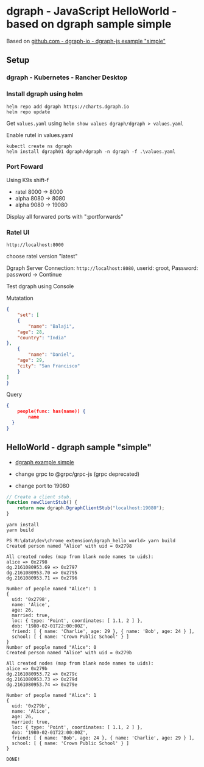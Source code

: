 # dgraph - JavaScript HelloWorld - based on dgraph sample simple

Based on [github.com - dgraph-io - dgraph-js example "simple"](https://github.com/dgraph-io/dgraph-js/tree/master/examples/simple)

## Setup

### dgraph - Kubernetes - Rancher Desktop

### Install dgraph using helm

```shell
helm repo add dgraph https://charts.dgraph.io
helm repo update
```

Get ```values.yaml``` using ```helm show values dgraph/dgraph > values.yaml```

Enable rutel in values.yaml

```shell
kubectl create ns dgraph
helm install dgraph01 dgraph/dgraph -n dgraph -f .\values.yaml
```

### Port Foward

 Using K9s shift-f

- ratel 8000 -> 8000
- alpha 8080 -> 8080
- alpha 9080 -> 19080

Display all forwared ports with ":portforwards"

### Ratel UI

```shell
http://localhost:8000
```

choose ratel version "latest"

Dgraph Server Connection: ```http://localhost:8080```, userid: groot, Password: password
-> Continue

Test dgraph using Console

Mutatation

```json
{
	"set": [
	{
		"name": "Balaji",
  	"age": 28,
  	"country": "India"
},
	{
		"name": "Daniel",
  	"age": 29,
  	"city": "San Francisco"
	}
]
}
```

Query

```json
{
	people(func: has(name)) {
		name
  }
}
```

## HelloWorld - dgraph sample "simple"

- [dgraph example simple](https://github.com/dgraph-io/dgraph-js/tree/master/examples/simple)

- change grpc to @grpc/grpc-js (grpc deprecated)
- change port to 19080

```js
// Create a client stub.
function newClientStub() {
    return new dgraph.DgraphClientStub("localhost:19080");
}
```

```shell
yarn install
yarn build
```

```shell
PS M:\data\dev\chrome_extension\dgraph_hello_world> yarn build
Created person named "Alice" with uid = 0x2798

All created nodes (map from blank node names to uids):
alice => 0x2798
dg.2161080953.69 => 0x2797
dg.2161080953.70 => 0x2795
dg.2161080953.71 => 0x2796

Number of people named "Alice": 1
{
  uid: '0x2798',
  name: 'Alice',
  age: 26,
  married: true,
  loc: { type: 'Point', coordinates: [ 1.1, 2 ] },
  dob: '1980-02-01T22:00:00Z',
  friend: [ { name: 'Charlie', age: 29 }, { name: 'Bob', age: 24 } ],
  school: [ { name: 'Crown Public School' } ]
}
Number of people named "Alice": 0
Created person named "Alice" with uid = 0x279b

All created nodes (map from blank node names to uids):
alice => 0x279b
dg.2161080953.72 => 0x279c
dg.2161080953.73 => 0x279d
dg.2161080953.74 => 0x279e

Number of people named "Alice": 1
{
  uid: '0x279b',
  name: 'Alice',
  age: 26,
  married: true,
  loc: { type: 'Point', coordinates: [ 1.1, 2 ] },
  dob: '1980-02-01T22:00:00Z',
  friend: [ { name: 'Bob', age: 24 }, { name: 'Charlie', age: 29 } ],
  school: [ { name: 'Crown Public School' } ]
}

DONE!
```

